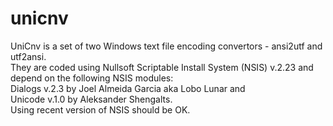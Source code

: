 unicnv
======

UniCnv is a set of two Windows text file encoding convertors - ansi2utf and utf2ansi.<br>
They are coded using Nullsoft Scriptable Install System (NSIS) v.2.23 and depend on the following NSIS modules:<br>
Dialogs v.2.3 by Joel Almeida Garcia aka Lobo Lunar and<br>
Unicode v.1.0 by Aleksander Shengalts.<br>
Using recent version of NSIS should be OK. 

